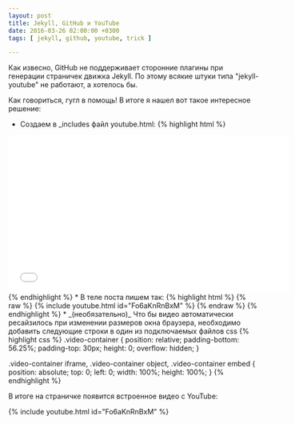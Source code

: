 ```yaml
---
layout: post
title: Jekyll, GitHub и YouTube
date: 2016-03-26 02:00:00 +0300
tags: [ jekyll, github, youtube, trick ]

---
```


Как извесно, GitHub не поддерживает сторонние плагины при генерации страничек движка Jekyll.
По этому всякие штуки типа "jekyll-youtube" не работают, а хотелось бы.

<!--break-->

Как говориться, гугл в помощь! В итоге я нашел вот такое интересное решение:

* Создаем в \_includes файл youtube.html:
{% highlight html %}
<div class="video-container">
  <iframe width="560" height="315"
    src="//www.youtube.com/embed/{{ include.id }}"
    frameborder="0"
    allowfullscreen>
  </iframe>
</div>
{% endhighlight %}
* В теле поста пишем так:
{% highlight html %}
{% raw %}
{% include youtube.html id="Fo6aKnRnBxM" %}
{% endraw %}
{% endhighlight %}
* _(необязательно)_ Что бы видео автоматически ресайзилось при изменении размеров
окна браузера, необходимо добавить следующие строки в один из подключаемых файлов css
{% highlight css %}
.video-container {
  position: relative;
  padding-bottom: 56.25%;
  padding-top: 30px;
  height: 0;
  overflow: hidden;
}

.video-container iframe,
.video-container object,
.video-container embed {
  position: absolute;
  top: 0;
  left: 0;
  width: 100%;
  height: 100%;
}
{% endhighlight %}

В итоге на страничке появится встроенное видео с YouTube:

{% include youtube.html id="Fo6aKnRnBxM" %}
